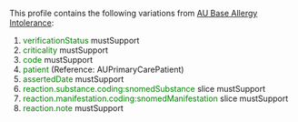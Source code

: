 This profile contains the following variations from [AU Base Allergy Intolerance](http://build.fhir.org/ig/hl7au/au-fhir-base/StructureDefinition-au-allergyintolerance.html):

1. <span style='color:green'> verificationStatus </span> mustSupport 
1. <span style='color:green'> criticality </span> mustSupport 
1. <span style='color:green'> code </span> mustSupport
1. <span style='color:green'> patient </span> (Reference: AUPrimaryCarePatient)
1. <span style='color:green'> assertedDate </span> mustSupport 
1. <span style='color:green'> reaction.substance.coding:snomedSubstance </span> slice mustSupport 
1. <span style='color:green'> reaction.manifestation.coding:snomedManifestation </span> slice mustSupport 
1. <span style='color:green'> reaction.note </span> mustSupport 
